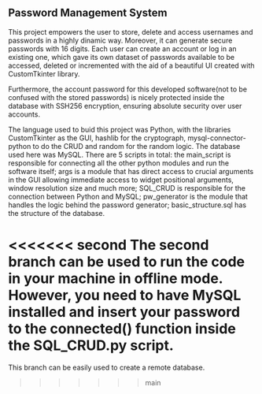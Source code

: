 ## Password Management System

This project empowers the user to store, delete and access usernames and passwords in a highly dinamic way. Moreover, it can generate secure passwords with 16 digits. Each user can create an account or log in an existing one, which gave its own dataset of passwords available to be accessed, deleted or incremented with the aid of a beautiful UI created with CustomTkinter library.

Furthermore, the account password for this developed software(not to be confused with the stored passwords) is nicely protected inside the database with SSH256 encryption, ensuring absolute security over user accounts.

The language used to buid this project was Python, with the libraries CustomTkinter as the GUI, hashlib for the cryptograph, mysql-connector-python to do the CRUD and random for the random logic. The database used here was MySQL. There are 5 scripts in total: the main_script is responsible for connecting all the other python modules and run the software itself; args is a module that has direct access to crucial arguments in the GUI allowing immediate access to widget positional arguments, window resolution size and much more; SQL_CRUD is responsible for the connection between Python and MySQL; pw_generator is the module that handles the logic behind the password generator; basic_structure.sql has the structure of the database.

<<<<<<< second
The second branch can be used to run the code in your machine in offline mode. However, you need to have MySQL installed and insert your password to the connected() function inside the SQL_CRUD.py script.
=======
This branch can be easily used to create a remote database.
>>>>>>> main
